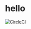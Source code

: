 # hello

[![CircleCI](https://circleci.com/gh/fciccarese/hello.svg?style=svg)](https://circleci.com/gh/fciccarese/hello)